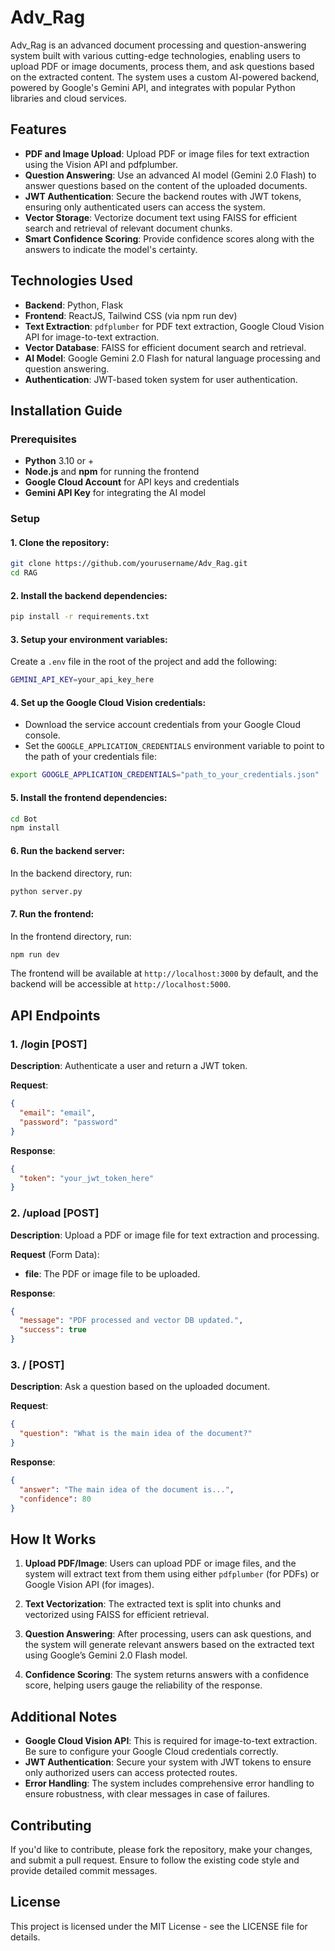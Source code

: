 # **Adv_Rag**

Adv_Rag is an advanced document processing and question-answering system built with various cutting-edge technologies, enabling users to upload PDF or image documents, process them, and ask questions based on the extracted content. The system uses a custom AI-powered backend, powered by Google's Gemini API, and integrates with popular Python libraries and cloud services.

## **Features**
- **PDF and Image Upload**: Upload PDF or image files for text extraction using the Vision API and pdfplumber.
- **Question Answering**: Use an advanced AI model (Gemini 2.0 Flash) to answer questions based on the content of the uploaded documents.
- **JWT Authentication**: Secure the backend routes with JWT tokens, ensuring only authenticated users can access the system.
- **Vector Storage**: Vectorize document text using FAISS for efficient search and retrieval of relevant document chunks.
- **Smart Confidence Scoring**: Provide confidence scores along with the answers to indicate the model's certainty.

## **Technologies Used**
- **Backend**: Python, Flask
- **Frontend**: ReactJS, Tailwind CSS (via npm run dev)
- **Text Extraction**: `pdfplumber` for PDF text extraction, Google Cloud Vision API for image-to-text extraction.
- **Vector Database**: FAISS for efficient document search and retrieval.
- **AI Model**: Google Gemini 2.0 Flash for natural language processing and question answering.
- **Authentication**: JWT-based token system for user authentication.

## **Installation Guide**

### **Prerequisites**
- **Python** 3.10 or +
- **Node.js** and **npm** for running the frontend
- **Google Cloud Account** for API keys and credentials
- **Gemini API Key** for integrating the AI model

### **Setup**

#### 1. Clone the repository:
```bash
git clone https://github.com/yourusername/Adv_Rag.git
cd RAG
```

#### 2. Install the backend dependencies:
```bash
pip install -r requirements.txt
```

#### 3. Setup your environment variables:
Create a `.env` file in the root of the project and add the following:
```bash
GEMINI_API_KEY=your_api_key_here
```

#### 4. Set up the Google Cloud Vision credentials:
- Download the service account credentials from your Google Cloud console.
- Set the `GOOGLE_APPLICATION_CREDENTIALS` environment variable to point to the path of your credentials file:
```bash
export GOOGLE_APPLICATION_CREDENTIALS="path_to_your_credentials.json"
```

#### 5. Install the frontend dependencies:
```bash
cd Bot
npm install
```

#### 6. Run the backend server:
In the backend directory, run:
```bash
python server.py
```

#### 7. Run the frontend:
In the frontend directory, run:
```bash
npm run dev
```

The frontend will be available at `http://localhost:3000` by default, and the backend will be accessible at `http://localhost:5000`.

## **API Endpoints**

### **1. /login [POST]**
**Description**: Authenticate a user and return a JWT token.

**Request**:
```json
{
  "email": "email",
  "password": "password"
}
```

**Response**:
```json
{
  "token": "your_jwt_token_here"
}
```

### **2. /upload [POST]**
**Description**: Upload a PDF or image file for text extraction and processing.

**Request** (Form Data):
- **file**: The PDF or image file to be uploaded.

**Response**:
```json
{
  "message": "PDF processed and vector DB updated.",
  "success": true
}
```

### **3. / [POST]**
**Description**: Ask a question based on the uploaded document.

**Request**:
```json
{
  "question": "What is the main idea of the document?"
}
```

**Response**:
```json
{
  "answer": "The main idea of the document is...",
  "confidence": 80
}
```

## **How It Works**
1. **Upload PDF/Image**: Users can upload PDF or image files, and the system will extract text from them using either `pdfplumber` (for PDFs) or Google Vision API (for images).
   
2. **Text Vectorization**: The extracted text is split into chunks and vectorized using FAISS for efficient retrieval.

3. **Question Answering**: After processing, users can ask questions, and the system will generate relevant answers based on the extracted text using Google’s Gemini 2.0 Flash model.

4. **Confidence Scoring**: The system returns answers with a confidence score, helping users gauge the reliability of the response.

## **Additional Notes**
- **Google Cloud Vision API**: This is required for image-to-text extraction. Be sure to configure your Google Cloud credentials correctly.
- **JWT Authentication**: Secure your system with JWT tokens to ensure only authorized users can access protected routes.
- **Error Handling**: The system includes comprehensive error handling to ensure robustness, with clear messages in case of failures.

## **Contributing**
If you'd like to contribute, please fork the repository, make your changes, and submit a pull request. Ensure to follow the existing code style and provide detailed commit messages.

## **License**
This project is licensed under the MIT License - see the LICENSE file for details.